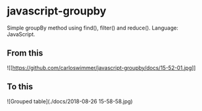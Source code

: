 # javascript-groupby
Simple groupBy method using find(), filter() and reduce(). Language: JavaScript.

## From this
![[https://github.com/carloswimmer/javascript-groupby/docs/15-52-01.jpg]]

## To this
![Grouped table](./docs/2018-08-26 15-58-58.jpg)
